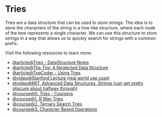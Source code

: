 # Tries

Tries are a data structure that can be used to store strings. The idea is to store the characters of the string in a tree-like structure, where each node of the tree represents a single character. We can use this structure to store strings in a way that allows us to quickly search for strings with a common prefix.

Visit the following resources to learn more:

- [@article@Tries - DataStructure Notes](http://www.cs.yale.edu/homes/aspnes/classes/223/notes.html#Tries)
- [@article@The Trie: A Neglected Data Structure](https://www.toptal.com/java/the-trie-a-neglected-data-structure)
- [@article@TopCoder - Using Tries](https://www.topcoder.com/thrive/articles/Using%20Tries)
- [@video@Stanford Lecture (real world use case)](https://www.youtube.com/watch?v=TJ8SkcUSdbU)
- [@video@MIT, Advanced Data Structures, Strings (can get pretty obscure about halfway through)](https://www.youtube.com/watch?v=NinWEPPrkDQ&index=16&list=PLUl4u3cNGP61hsJNdULdudlRL493b-XZf)
- [@course@0. Tries - Coursera](https://www.coursera.org/learn/algorithms-part2/home/week/4)
- [@course@1. R Way Tries](https://www.coursera.org/learn/algorithms-part2/lecture/CPVdr/r-way-tries)
- [@course@2. Ternary Search Tries](https://www.coursera.org/learn/algorithms-part2/lecture/yQM8K/ternary-search-tries)
- [@course@3. Character Based Operations](https://www.coursera.org/learn/algorithms-part2/lecture/jwNmV/character-based-operations)
